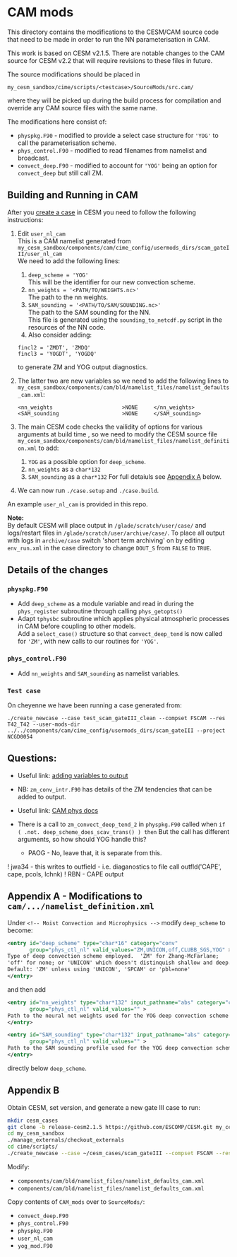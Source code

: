 # CAM mods

This directory contains the modifications to the CESM/CAM source code that need to be
made in order to run the NN parameterisation in CAM.

This work is based on CESM v2.1.5.
There are notable changes to the CAM source for CESM v2.2 that will require revisions
to these files in future.

The source modifications should be placed in 
```
my_cesm_sandbox/cime/scripts/<testcase>/SourceMods/src.cam/
```
where they will be picked up during the build process for compilation and override any CAM source files with the same name.

The modifications here consist of:

- `physpkg.F90` - modified to provide a select case structure for `'YOG'` to call the parameterisation scheme.
- `phys_control.F90` - modified to read filenames from namelist and broadcast.
- `convect_deep.F90` - modified to account for `'YOG'` being an option for `convect_deep` but still call ZM.

## Building and Running in CAM
After you [create a case](https://ncar.github.io/CAM/doc/build/html/CAM6.0_users_guide/building-and-running-cam.html) in CESM you need to follow the following instructions:

1. Edit `user_nl_cam`  
   This is a CAM namelist generated from `my_cesm_sandbox/components/cam/cime_config/usermods_dirs/scam_gateIII/user_nl_cam`  
   We need to add the following lines:
   1. `deep_scheme = 'YOG'`  
      This will be the identifier for our new convection scheme.
   2. `nn_weights = '<PATH/TO/WEIGHTS.nc>'`  
      The path to the nn weights.
   3. `SAM_sounding = '<PATH/TO/SAM/SOUNDING.nc>'`  
      The path to the SAM sounding for the NN.  
      This file is generated using the `sounding_to_netcdf.py` script in the resources of the NN code.
   4. Also consider adding:
   ```
   fincl2 = 'ZMDT', 'ZMDQ'
   fincl3 = 'YOGDT', 'YOGDQ'
   ```
   to generate ZM and YOG output diagnostics.
2. The latter two are new variables so we need to add the following lines to `my_cesm_sandbox/components/cam/bld/namelist_files/namelist_defaults_cam.xml`:
   ```
   <nn_weights                      >NONE     </nn_weights>
   <SAM_sounding                    >NONE     </SAM_sounding>
   ```
3. The main CESM code checks the vailidity of options for various arguments at build time
   , so we need to modify the CESM source file
   `my_cesm_sandbox/components/cam/bld/namelist_files/namelist_definition.xml` to add:
   1. `YOG` as a possible option for `deep_scheme`.
   2. `nn_weights` as a `char*132`
   3. `SAM_sounding` as a `char*132`
   For full detaiuls see [Appendix A](#appendix-a---modifications-to-camnamelist_definitionxml) below.

4. We can now run `./case.setup` and `./case.build`.

An example `user_nl_cam` is provided in this repo.

**Note:**  
By default CESM will place output in `/glade/scratch/user/case/`
and logs/restart files in `/glade/scratch/user/archive/case/`.
To place all output with logs in `archive/case` switch 'short term archiving' on by
editing `env_run.xml` in the case directory to change `DOUT_S` from `FALSE` to `TRUE`.

## Details of the changes

### `physpkg.F90`

- Add `deep_scheme` as a module variable and read in during the `phys_register` subroutine through calling `phys_getopts()`
- Adapt `tphysbc` subroutine which applies physical atmospheric processes in CAM before coupling to other models.  
  Add a `select_case()` structure so that `convect_deep_tend` is now called for `'ZM'`, with new calls to our routines for `'YOG'`.

### `phys_control.F90`

- Add `nn_weights` and `SAM_sounding` as namelist variables.

### `Test case`

On cheyenne we have been running a case generated from:
```
./create_newcase --case test_scam_gateIII_clean --compset FSCAM --res T42_T42 --user-mods-dir ../../components/cam/cime_config/usermods_dirs/scam_gateIII --project NCGD0054
```


## Questions:

- Useful link: [adding variables to output](https://ncar.github.io/CESM-Tutorial/README.html)
- NB: `zm_conv_intr.F90` has details of the ZM tendencies that can be added to output.
- Useful link: [CAM phys docs](https://www2.cesm.ucar.edu/models/atm-cam/docs/phys-interface/)

- There is a call to `zm_convect_deep_tend_2` in `physpkg.F90` called when `if ( .not. deep_scheme_does_scav_trans() ) then` But the call has different arguments, so how should YOG handle this?
  - PAOG - No, leave that, it is separate from this.

! jwa34 - this writes to outfield - i.e. diaganostics to file
call outfld('CAPE', cape, pcols, lchnk)        ! RBN - CAPE output


## Appendix A - Modifications to `cam/.../namelist_definition.xml`

Under `<!-- Moist Convection and Microphysics -->` modify `deep_scheme` to become:
```xml
<entry id="deep_scheme" type="char*16" category="conv"
       group="phys_ctl_nl" valid_values="ZM,UNICON,off,CLUBB_SGS,YOG" >
Type of deep convection scheme employed.  'ZM' for Zhang-McFarlane;
'off' for none; or 'UNICON' which doesn't distinquish shallow and deep.
Default: 'ZM' unless using 'UNICON', 'SPCAM' or 'pbl=none'
</entry>
```
and then add
```xml
<entry id="nn_weights" type="char*132" input_pathname="abs" category="conv"
       group="phys_ctl_nl" valid_values="" >
Path to the neural net weights used for the YOG deep convection scheme
</entry>

<entry id="SAM_sounding" type="char*132" input_pathname="abs" category="conv"
       group="phys_ctl_nl" valid_values="" >
Path to the SAM sounding profile used for the YOG deep convection scheme
</entry>

```
directly below `deep_scheme`.


## Appendix B

Obtain CESM, set version, and generate a new gate III case to run:
```bash
mkdir cesm_cases
git clone -b release-cesm2.1.5 https://github.com/ESCOMP/CESM.git my_cesm_sandbox
cd my_cesm_sandbox
./manage_externals/checkout_externals
cd cime/scripts/
./create_newcase --case ~/cesm_cases/scam_gateIII --compset FSCAM --res T42_T42 --user-mods-dir ../../components/cam/cime_config/usermods_dirs/scam_gateIII --project <YOUR_PROJECT_NUMBER>
```

Modify:

- `components/cam/bld/namelist_files/namelist_defaults_cam.xml`
- `components/cam/bld/namelist_files/namelist_defaults_cam.xml`

Copy contents of `CAM_mods` over to `SourceMods/`:

- `convect_deep.F90`
- `phys_control.F90`
- `physpkg.F90`
- `user_nl_cam`
- `yog_mod.F90`
